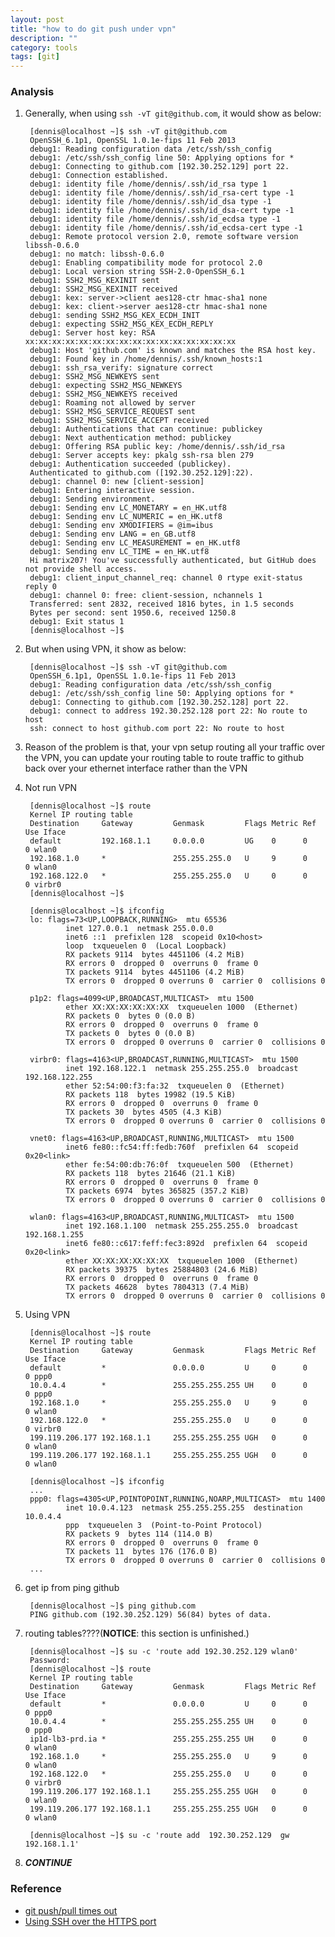 ```yaml
---
layout: post
title: "how to do git push under vpn"
description: ""
category: tools 
tags: [git]
---
```


### Analysis
1. Generally, when using `ssh -vT git@github.com`, it would show as below:

		[dennis@localhost ~]$ ssh -vT git@github.com
		OpenSSH_6.1p1, OpenSSL 1.0.1e-fips 11 Feb 2013
		debug1: Reading configuration data /etc/ssh/ssh_config
		debug1: /etc/ssh/ssh_config line 50: Applying options for *
		debug1: Connecting to github.com [192.30.252.129] port 22.
		debug1: Connection established.
		debug1: identity file /home/dennis/.ssh/id_rsa type 1
		debug1: identity file /home/dennis/.ssh/id_rsa-cert type -1
		debug1: identity file /home/dennis/.ssh/id_dsa type -1
		debug1: identity file /home/dennis/.ssh/id_dsa-cert type -1
		debug1: identity file /home/dennis/.ssh/id_ecdsa type -1
		debug1: identity file /home/dennis/.ssh/id_ecdsa-cert type -1
		debug1: Remote protocol version 2.0, remote software version libssh-0.6.0
		debug1: no match: libssh-0.6.0
		debug1: Enabling compatibility mode for protocol 2.0
		debug1: Local version string SSH-2.0-OpenSSH_6.1
		debug1: SSH2_MSG_KEXINIT sent
		debug1: SSH2_MSG_KEXINIT received
		debug1: kex: server->client aes128-ctr hmac-sha1 none
		debug1: kex: client->server aes128-ctr hmac-sha1 none
		debug1: sending SSH2_MSG_KEX_ECDH_INIT
		debug1: expecting SSH2_MSG_KEX_ECDH_REPLY
		debug1: Server host key: RSA xx:xx:xx:xx:xx:xx:xx:xx:xx:xx:xx:xx:xx:xx:xx:xx
		debug1: Host 'github.com' is known and matches the RSA host key.
		debug1: Found key in /home/dennis/.ssh/known_hosts:1
		debug1: ssh_rsa_verify: signature correct
		debug1: SSH2_MSG_NEWKEYS sent
		debug1: expecting SSH2_MSG_NEWKEYS
		debug1: SSH2_MSG_NEWKEYS received
		debug1: Roaming not allowed by server
		debug1: SSH2_MSG_SERVICE_REQUEST sent
		debug1: SSH2_MSG_SERVICE_ACCEPT received
		debug1: Authentications that can continue: publickey
		debug1: Next authentication method: publickey
		debug1: Offering RSA public key: /home/dennis/.ssh/id_rsa
		debug1: Server accepts key: pkalg ssh-rsa blen 279
		debug1: Authentication succeeded (publickey).
		Authenticated to github.com ([192.30.252.129]:22).
		debug1: channel 0: new [client-session]
		debug1: Entering interactive session.
		debug1: Sending environment.
		debug1: Sending env LC_MONETARY = en_HK.utf8
		debug1: Sending env LC_NUMERIC = en_HK.utf8
		debug1: Sending env XMODIFIERS = @im=ibus
		debug1: Sending env LANG = en_GB.utf8
		debug1: Sending env LC_MEASUREMENT = en_HK.utf8
		debug1: Sending env LC_TIME = en_HK.utf8
		Hi matrix207! You've successfully authenticated, but GitHub does not provide shell access.
		debug1: client_input_channel_req: channel 0 rtype exit-status reply 0
		debug1: channel 0: free: client-session, nchannels 1
		Transferred: sent 2832, received 1816 bytes, in 1.5 seconds
		Bytes per second: sent 1950.6, received 1250.8
		debug1: Exit status 1
		[dennis@localhost ~]$ 

2. But when using VPN, it show as below:

		[dennis@localhost ~]$ ssh -vT git@github.com
		OpenSSH_6.1p1, OpenSSL 1.0.1e-fips 11 Feb 2013
		debug1: Reading configuration data /etc/ssh/ssh_config
		debug1: /etc/ssh/ssh_config line 50: Applying options for *
		debug1: Connecting to github.com [192.30.252.128] port 22.
		debug1: connect to address 192.30.252.128 port 22: No route to host
		ssh: connect to host github.com port 22: No route to host

3. Reason of the problem is that, your vpn setup routing all your traffic over 
   the VPN, you can update your routing table to route traffic to github back 
   over your ethernet interface rather than the VPN

4. Not run VPN

		[dennis@localhost ~]$ route
		Kernel IP routing table
		Destination     Gateway         Genmask         Flags Metric Ref    Use Iface
		default         192.168.1.1     0.0.0.0         UG    0      0        0 wlan0
		192.168.1.0     *               255.255.255.0   U     9      0        0 wlan0
		192.168.122.0   *               255.255.255.0   U     0      0        0 virbr0
		[dennis@localhost ~]$ 
			 
		[dennis@localhost ~]$ ifconfig
		lo: flags=73<UP,LOOPBACK,RUNNING>  mtu 65536
				inet 127.0.0.1  netmask 255.0.0.0
				inet6 ::1  prefixlen 128  scopeid 0x10<host>
				loop  txqueuelen 0  (Local Loopback)
				RX packets 9114  bytes 4451106 (4.2 MiB)
				RX errors 0  dropped 0  overruns 0  frame 0
				TX packets 9114  bytes 4451106 (4.2 MiB)
				TX errors 0  dropped 0 overruns 0  carrier 0  collisions 0

		p1p2: flags=4099<UP,BROADCAST,MULTICAST>  mtu 1500
				ether XX:XX:XX:XX:XX:XX  txqueuelen 1000  (Ethernet)
				RX packets 0  bytes 0 (0.0 B)
				RX errors 0  dropped 0  overruns 0  frame 0
				TX packets 0  bytes 0 (0.0 B)
				TX errors 0  dropped 0 overruns 0  carrier 0  collisions 0

		virbr0: flags=4163<UP,BROADCAST,RUNNING,MULTICAST>  mtu 1500
				inet 192.168.122.1  netmask 255.255.255.0  broadcast 192.168.122.255
				ether 52:54:00:f3:fa:32  txqueuelen 0  (Ethernet)
				RX packets 118  bytes 19982 (19.5 KiB)
				RX errors 0  dropped 0  overruns 0  frame 0
				TX packets 30  bytes 4505 (4.3 KiB)
				TX errors 0  dropped 0 overruns 0  carrier 0  collisions 0

		vnet0: flags=4163<UP,BROADCAST,RUNNING,MULTICAST>  mtu 1500
				inet6 fe80::fc54:ff:fedb:760f  prefixlen 64  scopeid 0x20<link>
				ether fe:54:00:db:76:0f  txqueuelen 500  (Ethernet)
				RX packets 118  bytes 21646 (21.1 KiB)
				RX errors 0  dropped 0  overruns 0  frame 0
				TX packets 6974  bytes 365825 (357.2 KiB)
				TX errors 0  dropped 0 overruns 0  carrier 0  collisions 0

		wlan0: flags=4163<UP,BROADCAST,RUNNING,MULTICAST>  mtu 1500
				inet 192.168.1.100  netmask 255.255.255.0  broadcast 192.168.1.255
				inet6 fe80::c617:feff:fec3:892d  prefixlen 64  scopeid 0x20<link>
				ether XX:XX:XX:XX:XX:XX  txqueuelen 1000  (Ethernet)
				RX packets 39375  bytes 25884803 (24.6 MiB)
				RX errors 0  dropped 0  overruns 0  frame 0
				TX packets 46628  bytes 7804313 (7.4 MiB)
				TX errors 0  dropped 0 overruns 0  carrier 0  collisions 0

5. Using VPN

		[dennis@localhost ~]$ route
		Kernel IP routing table
		Destination     Gateway         Genmask         Flags Metric Ref    Use Iface
		default         *               0.0.0.0         U     0      0        0 ppp0
		10.0.4.4        *               255.255.255.255 UH    0      0        0 ppp0
		192.168.1.0     *               255.255.255.0   U     9      0        0 wlan0
		192.168.122.0   *               255.255.255.0   U     0      0        0 virbr0
		199.119.206.177 192.168.1.1     255.255.255.255 UGH   0      0        0 wlan0
		199.119.206.177 192.168.1.1     255.255.255.255 UGH   0      0        0 wlan0
				 
		[dennis@localhost ~]$ ifconfig
		...
		ppp0: flags=4305<UP,POINTOPOINT,RUNNING,NOARP,MULTICAST>  mtu 1400
				inet 10.0.4.123  netmask 255.255.255.255  destination 10.0.4.4
				ppp  txqueuelen 3  (Point-to-Point Protocol)
				RX packets 9  bytes 114 (114.0 B)
				RX errors 0  dropped 0  overruns 0  frame 0
				TX packets 11  bytes 176 (176.0 B)
				TX errors 0  dropped 0 overruns 0  carrier 0  collisions 0
		...

6. get ip from ping github

		[dennis@localhost ~]$ ping github.com
		PING github.com (192.30.252.129) 56(84) bytes of data.

7. routing tables????(**NOTICE**: this section is unfinished.)

		[dennis@localhost ~]$ su -c 'route add 192.30.252.129 wlan0'
		Password: 
		[dennis@localhost ~]$ route
		Kernel IP routing table
		Destination     Gateway         Genmask         Flags Metric Ref    Use Iface
		default         *               0.0.0.0         U     0      0        0 ppp0
		10.0.4.4        *               255.255.255.255 UH    0      0        0 ppp0
		ip1d-lb3-prd.ia *               255.255.255.255 UH    0      0        0 wlan0
		192.168.1.0     *               255.255.255.0   U     9      0        0 wlan0
		192.168.122.0   *               255.255.255.0   U     0      0        0 virbr0
		199.119.206.177 192.168.1.1     255.255.255.255 UGH   0      0        0 wlan0
		199.119.206.177 192.168.1.1     255.255.255.255 UGH   0      0        0 wlan0

		[dennis@localhost ~]$ su -c 'route add  192.30.252.129  gw 192.168.1.1'

8. ***CONTINUE***

### Reference
* [git push/pull times out](http://stackoverflow.com/questions/757432/git-push-pull-times-out/757462#757462)
* [Using SSH over the HTTPS port](https://help.github.com/articles/using-ssh-over-the-https-port)
